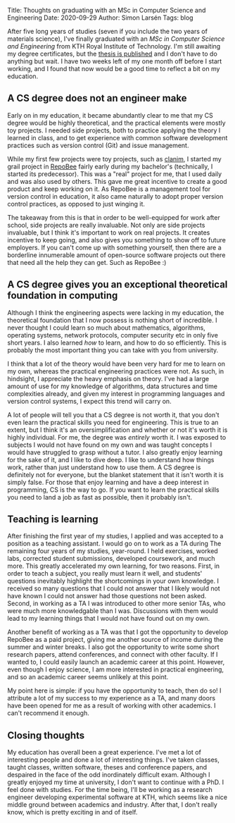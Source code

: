Title: Thoughts on graduating with an MSc in Computer Science and Engineering
Date: 2020-09-29
Author: Simon Larsén
Tags: blog

After five long years of studies (seven if you include the two years of
materials science), I've finally graduated with an _MSc in Computer Science and
Engineering_ from KTH Royal Institute of Technology. I'm still awaiting my
degree certificates, but the [thesis is
published](http://urn.kb.se/resolve?urn=urn:nbn:se:kth:diva-281960) and I don't
have to do anything but wait. I have two weeks left of my one month off before I
start working, and I found that now would be a good time to reflect a bit on my
education.

## A CS degree does not an engineer make
Early on in my education, it became abundantly clear to me that my CS degree
would be highly theoretical, and the practical elements were mostly toy
projects. I needed side projects, both to practice applying the theory I learned
in class, and to get experience with common software development practices such
as version control (Git) and issue management.

While my first few projects were toy projects, such as
[clanim](https://github.com/slarse/clanim/commits/master), I started my grail
project in [RepoBee](https://github.com/repobee/repobee) fairly early during my
bachelor's (technically, I started its predecessor). This was a "real" project
for me, that I used daily and was also used by others. This gave me great
incentive to create a good product and keep working on it. As RepoBee is a
management tool for version control in education, it also came naturally to
adopt proper version control practices, as opposed to just winging it.

The takeaway from this is that in order to be well-equipped for work after
school, side projects are really invaluable. Not only are side projects
invaluable, but I think it's important to work on real projects. It creates
incentive to keep going, and also gives you something to show off to future
employers. If you can't come up with something yourself, then there are a
borderline innumerable amount of open-source software projects out there that
need all the help they can get. Such as RepoBee :)

## A CS degree gives you an exceptional theoretical foundation in computing
Although I think the engineering aspects were lacking in my education, the
theoretical foundation that I now possess is nothing short of incredible. I
never thought I could learn so much about mathematics, algorithms, operating
systems, network protocols, computer security etc in only five short years. I
also learned _how_ to learn, and how to do so efficiently. This is probably the
most important thing you can take with you from university.

I think that a lot of the theory would have been very hard for me to learn on my
own, whereas the practical engineering practices were not. As such, in
hindsight, I appreciate the heavy emphasis on theory. I've had a large amount of
use for my knowledge of algorithms, data structures and time complexities
already, and given my interest in programming languages and version control
systems, I expect this trend will carry on.

A lot of people will tell you that a CS degree is not worth it, that you don't
even learn the practical skills you need for engineering. This is true to an
extent, but I think it's an oversimplification and whether or not it's worth it
is highly individual. For me, the degree was _entirely_ worth it. I was exposed
to subjects I would not have found on my own and was taught concepts I would
have struggled to grasp without a tutor. I also greatly enjoy learning for the
sake of it, and I like to dive deep. I like to understand how things work,
rather than just understand how to use them. A CS degree is definitely not for
everyone, but the blanket statement that it isn't worth it is simply false. For
those that enjoy learning and have a deep interest in programming, CS is the way
to go. If you want to learn the practical skills you need to land a job as fast
as possible, then it probably isn't.

## Teaching is learning
After finishing the first year of my studies, I applied and was accepted to a
position as a teaching assistant. I would go on to work as a TA during The
remaining four years of my studies, year-round. I held exercises, worked labs,
corrected student submissions, developed coursework, and much more. This greatly
accelerated my own learning, for two reasons. First, in order to teach a
subject, you really must learn it well, and students' questions inevitably
highlight the shortcomings in your own knowledge. I received so many questions
that I could not answer that I likely would not have known I could not answer
had those questions not been asked. Second, in working as a TA I was introduced
to other more senior TAs, who were much more knowledgable than I was.
Discussions with them would lead to my learning things that I would not have
found out on my own.

Another benefit of working as a TA was that I got the opportunity to develop
RepoBee as a paid project, giving me another source of income during the summer
and winter breaks. I also got the opportunity to write some short research
papers, attend conferences, and connect with other faculty. If I wanted to, I
could easily launch an academic career at this point. However, even though I
enjoy science, I am more interested in practical engineering, and so an academic
career seems unlikely at this point.

My point here is simple: if you have the opportunity to teach, then do so! I
attribute a lot of my success to my experience as a TA, and many doors have been
opened for me as a result of working with other academics. I can't recommend it
enough.

## Closing thoughts
My education has overall been a great experience. I've met a lot of interesting
people and done a lot of interesting things. I've taken classes, taught classes,
written software, theses and conference papers, and despaired in the face of
the odd inordinately difficult exam. Although I greatly enjoyed my time at
university, I don't want to continue with a PhD. I feel done with studies. For
the time being, I'll be working as a research engineer developing experimental
software at KTH, which seems like a nice middle ground between academics and
industry. After that, I don't really know, which is pretty exciting in
and of itself.
